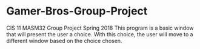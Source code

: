 # Gamer-Bros-Group-Project
CIS 11 MASM32 Group Project Spring 2018
This program is a basic window that will present the user a choice.
With this choice, the user will move to a different window based on the choice chosen.
